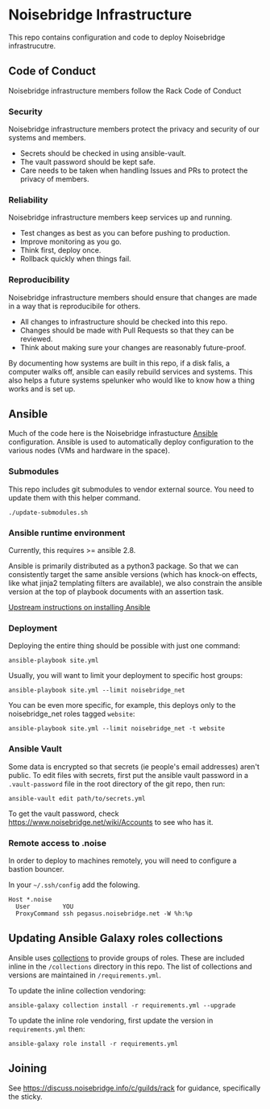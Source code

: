 # Noisebridge Infrastructure

This repo contains configuration and code to deploy Noisebridge infrastrucutre.

## Code of Conduct

Noisebridge infrastructure members follow the Rack Code of Conduct

### Security

Noisebridge infrastructure members protect the privacy and security of our systems and members.

* Secrets should be checked in using ansible-vault.
* The vault password should be kept safe.
* Care needs to be taken when handling Issues and PRs to protect the privacy of members.

### Reliability

Noisebridge infrastructure members keep services up and running.

* Test changes as best as you can before pushing to production.
* Improve monitoring as you go.
* Think first, deploy once.
* Rollback quickly when things fail.

### Reproducibility

Noisebridge infrastructure members should ensure that changes are made in a way
that is reproducibile for others.

* All changes to infrastructure should be checked into this repo.
* Changes should be made with Pull Requests so that they can be reviewed.
* Think about making sure your changes are reasonably future-proof.

By documenting how systems are built in this repo, if a disk falis, a computer
walks off, ansible can easily rebuild services and systems. This also helps a
future systems spelunker who would like to know how a thing works and is set
up.

## Ansible

Much of the code here is the Noisebridge infrastucture [Ansible](https://docs.ansible.com/ansible/latest/) configuration.
Ansible is used to automatically deploy configuration to the various nodes (VMs and hardware in the space).

### Submodules

This repo includes git submodules to vendor external source.  You need to update them with this helper command.

    ./update-submodules.sh

### Ansible runtime environment

Currently, this requires >= ansible 2.8.

Ansible is primarily distributed as a python3 package. So that we can
consistently target the same ansible versions (which has knock-on effects, like
what jinja2 templating filters are available), we also constrain the ansible
version at the top of playbook documents with an assertion task.

[Upstream instructions on installing Ansible](https://docs.ansible.com/ansible/latest/installation_guide/intro_installation.html)

### Deployment

Deploying the entire thing should be possible with just one command:

    ansible-playbook site.yml

Usually, you will want to limit your deployment to specific host groups:

    ansible-playbook site.yml --limit noisebridge_net

You can be even more specific, for example, this deploys only to the noisebridge\_net roles tagged `website`:

    ansible-playbook site.yml --limit noisebridge_net -t website

### Ansible Vault

Some data is encrypted so that secrets (ie people's email addresses) aren't public. To edit files with secrets, first put the ansible vault password in a `.vault-password` file in the root directory of the git repo, then run:

    ansible-vault edit path/to/secrets.yml

To get the vault password, check https://www.noisebridge.net/wiki/Accounts to see who has it.

### Remote access to .noise

In order to deploy to machines remotely, you will need to configure a bastion bouncer.

In your `~/.ssh/config` add the folowing.

    Host *.noise
      User         YOU
      ProxyCommand ssh pegasus.noisebridge.net -W %h:%p

## Updating Ansible Galaxy roles collections

Ansible uses [collections](https://docs.ansible.com/ansible/latest/collections_guide/index.html) to provide groups of roles. These are included inline in the `/collections` directory in this repo. The list of collections and versions are maintained in `/requirements.yml`.

To update the inline collection vendoring:

    ansible-galaxy collection install -r requirements.yml --upgrade

To update the inline role vendoring, first update the version in `requirements.yml` then:

    ansible-galaxy role install -r requirements.yml

## Joining

See https://discuss.noisebridge.info/c/guilds/rack for guidance, specifically the sticky.
